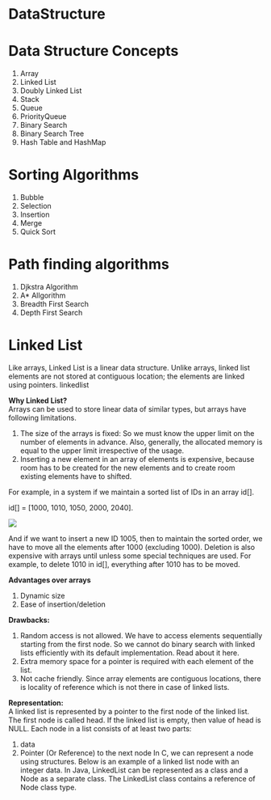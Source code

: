 # DataStructure

# Data Structure Concepts

1. Array
2. Linked List
3. Doubly Linked List
4. Stack
5. Queue
6. PriorityQueue
7. Binary Search
8. Binary Search Tree
9. Hash Table and HashMap

# Sorting Algorithms
1. Bubble
2. Selection
3. Insertion
4. Merge
5. Quick Sort

# Path finding algorithms
1. Djkstra Algorithm
2. A* Allgorithm
3. Breadth First Search
4. Depth First Search




# Linked List
Like arrays, Linked List is a linear data structure. Unlike arrays, linked list elements are not stored at contiguous location; the elements are linked using pointers.
linkedlist

<b>Why Linked List?</b> <br>
Arrays can be used to store linear data of similar types, but arrays have following limitations.
1) The size of the arrays is fixed: So we must know the upper limit on the number of elements in advance. Also, generally, the allocated memory is equal to the upper limit irrespective of the usage.
2) Inserting a new element in an array of elements is expensive, because room has to be created for the new elements and to create room existing elements have to shifted.

For example, in a system if we maintain a sorted list of IDs in an array id[].

id[] = [1000, 1010, 1050, 2000, 2040].

![](https://www.geeksforgeeks.org/wp-content/uploads/gq/2013/03/Linkedlist.png)

And if we want to insert a new ID 1005, then to maintain the sorted order, we have to move all the elements after 1000 (excluding 1000).
Deletion is also expensive with arrays until unless some special techniques are used. For example, to delete 1010 in id[], everything after 1010 has to be moved.

<b> Advantages over arrays </b>
1) Dynamic size
2) Ease of insertion/deletion

<b> Drawbacks: </b>
1) Random access is not allowed. We have to access elements sequentially starting from the first node. So we cannot do binary search with linked lists efficiently with its default implementation. Read about it here.
2) Extra memory space for a pointer is required with each element of the list.
3) Not cache friendly. Since array elements are contiguous locations, there is locality of reference which is not there in case of linked lists.

<b> Representation: </b> <br>
A linked list is represented by a pointer to the first node of the linked list. The first node is called head. If the linked list is empty, then value of head is NULL.
Each node in a list consists of at least two parts:
1) data
2) Pointer (Or Reference) to the next node
In C, we can represent a node using structures. Below is an example of a linked list node with an integer data.
In Java, LinkedList can be represented as a class and a Node as a separate class. The LinkedList class contains a reference of Node class type.
